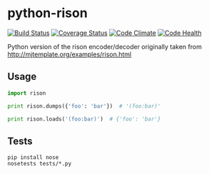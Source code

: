 # python-rison

[![Build Status](https://travis-ci.org/cogniteev/python-rison.svg)](https://travis-ci.org/cogniteev/python-rison)
[![Coverage Status](https://coveralls.io/repos/cogniteev/python-rison/badge.svg?branch=master&service=github)](https://coveralls.io/github/cogniteev/python-rison?branch=master)
[![Code Climate](https://codeclimate.com/github/cogniteev/python-rison/badges/gpa.svg)](https://codeclimate.com/github/cogniteev/python-rison)
[![Code Health](https://landscape.io/github/cogniteev/python-rison/master/landscape.svg?style=flat)](https://landscape.io/github/cogniteev/python-rison/master)

Python version of the rison encoder/decoder originally taken from http://mjtemplate.org/examples/rison.html

## Usage

```python
import rison

print rison.dumps({'foo': 'bar'})  # '(foo:bar)'

print rison.loads('(foo:bar)')  # {'foo': 'bar'}
```

## Tests

```
pip install nose
nosetests tests/*.py
```
